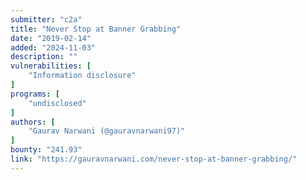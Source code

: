 ```yaml
---
submitter: "c2a"
title: "Never Stop at Banner Grabbing"
date: "2019-02-14"
added: "2024-11-03"
description: ""
vulnerabilities: [
    "Information disclosure"
]
programs: [
    "undisclosed"
]
authors: [
    "Gaurav Narwani (@gauravnarwani97)"
]
bounty: "241.93"
link: "https://gauravnarwani.com/never-stop-at-banner-grabbing/"
---
```




